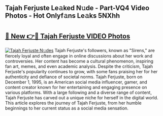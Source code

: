 ## Tajah Ferjuste Le𝚊ked N𝚞de - Part-VQ4 Video Photos - Hot Onlyf𝚊ns Le𝚊ks 5NXhh

# <h2><a href="http://ac33978.deff.icu/?id=Tajah+Ferjuste">🔗 New 👉🔴 Tajah Ferjuste VIDEO Photos</a></h2>

[![Tajah Ferjuste N𝚞des](https://i.imgur.com/rIISA9y.gif)](http://ac33978.deff.icu/?id=Tajah+Ferjuste)
Tajah Ferjuste's followers, known as "Sirens," are fiercely loyal and often engage in online discussions about her work and controversies. Her content has become a cultural phenomenon, inspiring fan art, memes, and even academic analysis. Despite the criticism, Tajah Ferjuste's popularity continues to grow, with some fans praising her for her authenticity and defiance of societal norms. Tajah Ferjuste, born on December 1, 1995, is an American social media influencer, gamer, and content creator known for her entertaining and engaging presence on various platforms. With a large following and a diverse range of content, Tajah Ferjuste has carved out a unique niche for herself in the digital world. This article explores the journey of Tajah Ferjuste, from her humble beginnings to her current status as a social media sensation.
